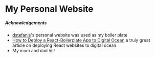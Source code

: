 # My Personal Website

##### Acknowledgements

- [dstefanis](https://github.com/destefanis)'s personal website was used as my boiler plate
- [How to Deploy a React-Boilerplate App to Digital Ocean](https://cressler.io/how-to-deploy-react-boilerplate-to-digital-ocean) a truly great article on deploying React websites to digital ocean
- My mom and dad hi!!
